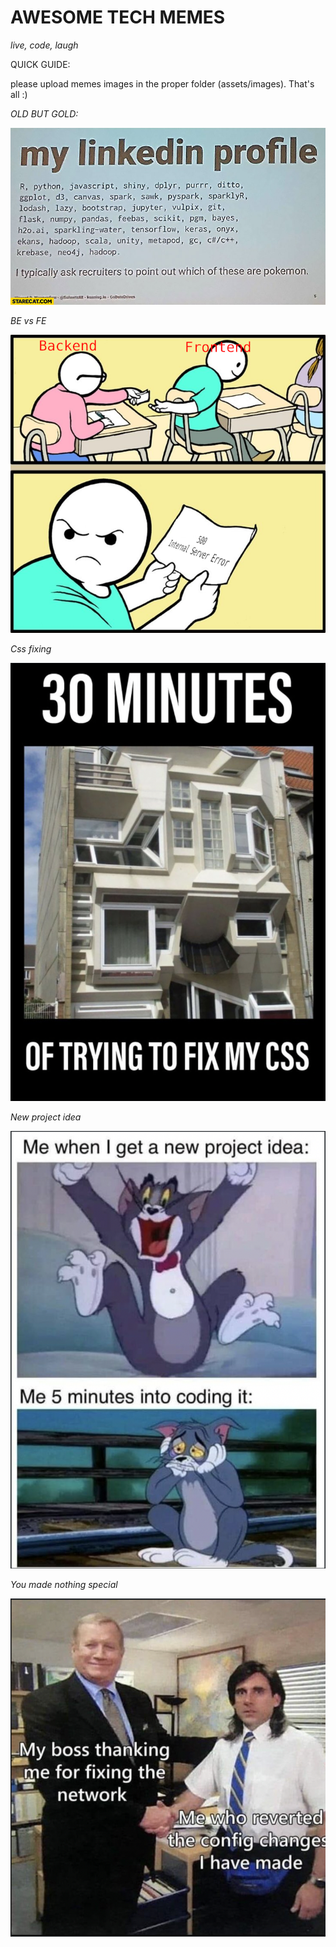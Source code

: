 # AWESOME TECH MEMES
_live, code, laugh_

QUICK GUIDE:

please upload memes images in the proper folder (assets/images). That's all :)


*OLD BUT GOLD:*

![pokemon-recruiter.png](./assets/images/pokemon-recruiter.png)

*BE vs FE*

![be-fe-404.png](./assets/images/be-fe-404.png)

*Css fixing*

![css-fixing.png](./assets/images/css-fixing.png)

*New project idea*

![project-idea.png](./assets/images/project-idea.png)

*You made nothing special*

![revert-config.png](./assets/images/revert-config.png)

